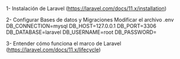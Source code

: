 1- Instalación de Laravel (https://laravel.com/docs/11.x/installation)

2- Configurar Bases de datos y Migraciones
    Modificar el archivo .env
        DB_CONNECTION=mysql
        DB_HOST=127.0.0.1
        DB_PORT=3306
        DB_DATABASE=laravel
        DB_USERNAME=root
        DB_PASSWORD=

3- Entender cómo funciona el marco de Laravel (https://laravel.com/docs/11.x/lifecycle)